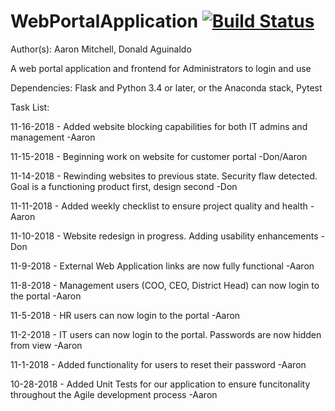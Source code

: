 # WebPortalApplication [![Build Status](https://travis-ci.com/AMitchell719/WebPortalApplication.svg?branch=master)](https://travis-ci.com/AMitchell719/WebPortalApplication)
Author(s): Aaron Mitchell,
		   Donald Aguinaldo

A web portal application and frontend for Administrators to login and use

Dependencies: Flask and Python 3.4 or later, or the Anaconda stack, Pytest

Task List:

11-16-2018 - Added website blocking capabilities for both IT admins and management -Aaron

11-15-2018 - Beginning work on website for customer portal -Don/Aaron

11-14-2018 - Rewinding websites to previous state. Security flaw detected. Goal is a functioning product first, design second -Don

11-11-2018 - Added weekly checklist to ensure project quality and health -Aaron

11-10-2018 - Website redesign in progress. Adding usability enhancements -Don

11-9-2018 - External Web Application links are now fully functional -Aaron

11-8-2018 - Management users (COO, CEO, District Head) can now login to the portal -Aaron

11-5-2018 - HR users can now login to the portal -Aaron

11-2-2018 - IT users can now login to the portal. Passwords are now hidden from view -Aaron

11-1-2018 - Added functionality for users to reset their password -Aaron

10-28-2018 - Added Unit Tests for our application to ensure funcitonality throughout the Agile development process -Aaron
